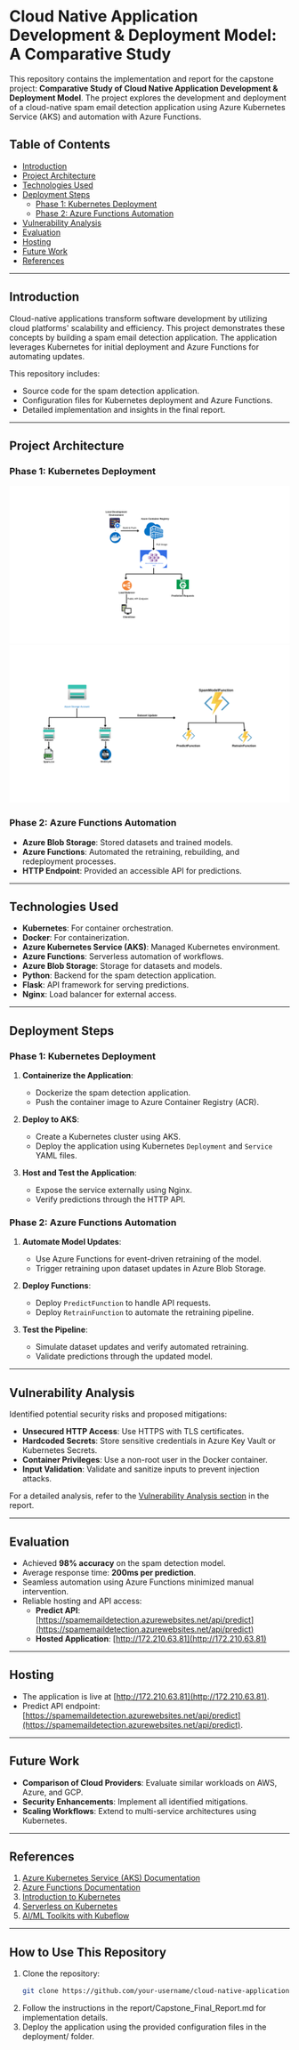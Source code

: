 # Cloud Native Application Development & Deployment Model: A Comparative Study

This repository contains the implementation and report for the capstone project: **Comparative Study of Cloud Native Application Development & Deployment Model**. The project explores the development and deployment of a cloud-native spam email detection application using Azure Kubernetes Service (AKS) and automation with Azure Functions.

## Table of Contents
- [Introduction](#introduction)
- [Project Architecture](#project-architecture)
- [Technologies Used](#technologies-used)
- [Deployment Steps](#deployment-steps)
  - [Phase 1: Kubernetes Deployment](#phase-1-kubernetes-deployment)
  - [Phase 2: Azure Functions Automation](#phase-2-azure-functions-automation)
- [Vulnerability Analysis](#vulnerability-analysis)
- [Evaluation](#evaluation)
- [Hosting](#hosting)
- [Future Work](#future-work)
- [References](#references)

---

## Introduction

Cloud-native applications transform software development by utilizing cloud platforms' scalability and efficiency. This project demonstrates these concepts by building a spam email detection application. The application leverages Kubernetes for initial deployment and Azure Functions for automating updates.

This repository includes:
- Source code for the spam detection application.
- Configuration files for Kubernetes deployment and Azure Functions.
- Detailed implementation and insights in the final report.

---

## Project Architecture

### Phase 1: Kubernetes Deployment
![Kubernetes Architecrure](https://github.com/Indrasena8/Masters_Capstone_Project/blob/main/Images/Phase1.png)
![Azure Functions Architecture](https://github.com/Indrasena8/Masters_Capstone_Project/blob/main/Images/Phase2.png)

### Phase 2: Azure Functions Automation
- **Azure Blob Storage**: Stored datasets and trained models.
- **Azure Functions**: Automated the retraining, rebuilding, and redeployment processes.
- **HTTP Endpoint**: Provided an accessible API for predictions.

---

## Technologies Used

- **Kubernetes**: For container orchestration.
- **Docker**: For containerization.
- **Azure Kubernetes Service (AKS)**: Managed Kubernetes environment.
- **Azure Functions**: Serverless automation of workflows.
- **Azure Blob Storage**: Storage for datasets and models.
- **Python**: Backend for the spam detection application.
- **Flask**: API framework for serving predictions.
- **Nginx**: Load balancer for external access.

---

## Deployment Steps

### Phase 1: Kubernetes Deployment

1. **Containerize the Application**:
   - Dockerize the spam detection application.
   - Push the container image to Azure Container Registry (ACR).

2. **Deploy to AKS**:
   - Create a Kubernetes cluster using AKS.
   - Deploy the application using Kubernetes `Deployment` and `Service` YAML files.

3. **Host and Test the Application**:
   - Expose the service externally using Nginx.
   - Verify predictions through the HTTP API.

### Phase 2: Azure Functions Automation

1. **Automate Model Updates**:
   - Use Azure Functions for event-driven retraining of the model.
   - Trigger retraining upon dataset updates in Azure Blob Storage.

2. **Deploy Functions**:
   - Deploy `PredictFunction` to handle API requests.
   - Deploy `RetrainFunction` to automate the retraining pipeline.

3. **Test the Pipeline**:
   - Simulate dataset updates and verify automated retraining.
   - Validate predictions through the updated model.

---

## Vulnerability Analysis

Identified potential security risks and proposed mitigations:
- **Unsecured HTTP Access**: Use HTTPS with TLS certificates.
- **Hardcoded Secrets**: Store sensitive credentials in Azure Key Vault or Kubernetes Secrets.
- **Container Privileges**: Use a non-root user in the Docker container.
- **Input Validation**: Validate and sanitize inputs to prevent injection attacks.

For a detailed analysis, refer to the [Vulnerability Analysis section](report/Capstone_Final_Report.md#vulnerability-analysis) in the report.

---

## Evaluation

- Achieved **98% accuracy** on the spam detection model.
- Average response time: **200ms per prediction**.
- Seamless automation using Azure Functions minimized manual intervention.
- Reliable hosting and API access:
  - **Predict API**: [https://spamemaildetection.azurewebsites.net/api/predict](https://spamemaildetection.azurewebsites.net/api/predict)
  - **Hosted Application**: [http://172.210.63.81](http://172.210.63.81)

---

## Hosting

- The application is live at [http://172.210.63.81](http://172.210.63.81).
- Predict API endpoint: [https://spamemaildetection.azurewebsites.net/api/predict](https://spamemaildetection.azurewebsites.net/api/predict).

---

## Future Work

- **Comparison of Cloud Providers**: Evaluate similar workloads on AWS, Azure, and GCP.
- **Security Enhancements**: Implement all identified mitigations.
- **Scaling Workflows**: Extend to multi-service architectures using Kubernetes.

---

## References

1. [Azure Kubernetes Service (AKS) Documentation](https://learn.microsoft.com/en-us/azure/aks/)
2. [Azure Functions Documentation](https://learn.microsoft.com/en-us/azure/azure-functions/)
3. [Introduction to Kubernetes](https://trainingportal.linuxfoundation.org/learn/course/introduction-to-kubernetes)
4. [Serverless on Kubernetes](https://trainingportal.linuxfoundation.org/learn/course/introduction-to-serverless-on-kubernetes-lfs157)
5. [AI/ML Toolkits with Kubeflow](https://training.linuxfoundation.org/training/introduction-to-ai-ml-toolkits-with-kubeflow-lfs147)

---

## How to Use This Repository

1. Clone the repository:
   ```bash
   git clone https://github.com/your-username/cloud-native-application.git
2.	Follow the instructions in the report/Capstone_Final_Report.md for implementation details.
3.	Deploy the application using the provided configuration files in the deployment/ folder.
